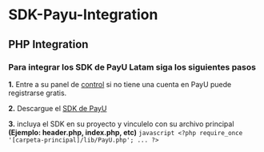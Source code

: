 # SDK-Payu-Integration
## PHP Integration
### Para integrar los SDK de PayU Latam siga los siguientes pasos

**1.** Entre a su panel de [control](https://merchants.payulatam.com/#/login/auth) si no tiene una cuenta en PayU puede registrarse gratis.

**2.** Descargue el [SDK de PayU](http://developers.payulatam.com/es/sdk/)

**3.** incluya el SDK en su proyecto y vinculelo con su archivo principal **(Ejemplo: header.php, index.php, etc)**
      ```javascript
      <?php
      require_once '[carpeta-principal]/lib/PayU.php';
      ...
      ?>
      ```
